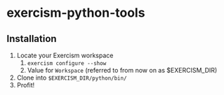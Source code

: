 # exercism-python-tools

## Installation

1. Locate your Exercism workspace
    1. `exercism configure --show`
    2. Value for `Workspace` (referred to from now on as $EXERCISM_DIR)
2. Clone into `$EXERCISM_DIR/python/bin/`
3. Profit!
